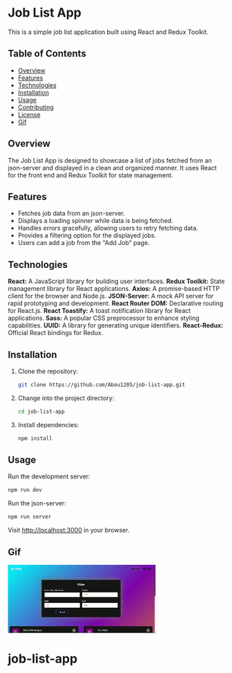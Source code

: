# Job List App

This is a simple job list application built using React and Redux Toolkit.

## Table of Contents

- [Overview](#overview)
- [Features](#features)
- [Technologies](#technologies)
- [Installation](#installation)
- [Usage](#usage)
- [Contributing](#contributing)
- [License](#license)
- [Gif](#gif)

## Overview

The Job List App is designed to showcase a list of jobs fetched from an json-server and displayed in a clean and organized manner. It uses React for the front end and Redux Toolkit for state management.

## Features

- Fetches job data from an json-server.
- Displays a loading spinner while data is being fetched.
- Handles errors gracefully, allowing users to retry fetching data.
- Provides a filtering option for the displayed jobs.
- Users can add a job from the "Add Job" page.

## Technologies

**React:** A JavaScript library for building user interfaces.
**Redux Toolkit:** State management library for React applications.
**Axios:** A promise-based HTTP client for the browser and Node.js.
**JSON-Server:** A mock API server for rapid prototyping and development.
**React Router DOM:** Declarative routing for React.js.
**React Toastify:** A toast notification library for React applications.
**Sass:** A popular CSS preprocessor to enhance styling capabilities.
**UUID:** A library for generating unique identifiers.
**React-Redux:** Official React bindings for Redux.

## Installation

1. Clone the repository:

   ```bash
   git clone https://github.com/Abou1205/job-list-app.git
   ```

2. Change into the project directory:

   ```bash
   cd job-list-app
   ```

3. Install dependencies:

   ```bash
   npm install
   ```

## Usage

Run the development server:

```bash
npm run dev
```

Run the json-server:

```bash
npm run server
```

Visit [http://localhost:3000](http://localhost:3000) in your browser.

## Gif

![](/job.gif)
# job-list-app
